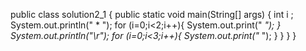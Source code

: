 public class solution2_1 {
public static void main(String[] args) {
int i ; 
System.out.println(" * "); 
for (i=0;i<2;i++){ 
System.out.print(" *");
} 
System.out.println("\r");
for (i=0;i<3;i++){ 
System.out.print("* "); 
} 
} 
} 
}
